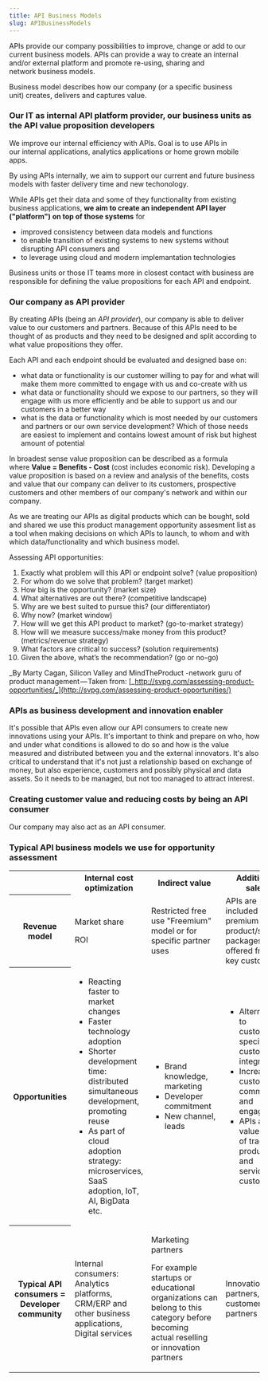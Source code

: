 ```yaml
---
title: API Business Models
slug: APIBusinessModels
---
```


APIs provide our company possibilities to improve, change or add to our current business models. APIs can provide a way to create an internal and/or external platform and promote re-using, sharing and network business models.

Business model describes how our company (or a specific business unit) creates, delivers and captures value.

### Our IT as internal API platform provider, our business units as the API value proposition developers

We improve our internal efficiency with APIs. Goal is to use APIs in our internal applications, analytics applications or home grown mobile apps. 

By using APIs internally, we aim to support our current and future business models with faster delivery time and new techonology.

While APIs get their data and some of they functionality from existing business applications, **we aim to create an independent API layer ("platform") on top of those systems** for

*   improved consistency between data models and functions
*   to enable transition of existing systems to new systems without disrupting API consumers and
*   to leverage using cloud and modern implemantation technologies

Business units or those IT teams more in closest contact with business are responsible for defining the value propositions for each API and endpoint.

### Our company as API provider

By creating APIs (being an _API provider_), our company is able to deliver value to our customers and partners. Because of this APIs need to be thought of as products and they need to be designed and split according to what value propositions they offer.

Each API and each endpoint should be evaluated and designed base on:

*   what data or functionality is our customer willing to pay for and what will make them more committed to engage with us and co-create with us
*   what data or functionality should we expose to our partners, so they will engage with us more efficiently and be able to support us and our customers in a better way
*   what is the data or functionality which is most needed by our customers and partners or our own service development? Which of those needs are easiest to implement and contains lowest amount of risk but highest amount of potential

In broadest sense value proposition can be described as a formula where **Value = Benefits - Cost** (cost includes economic risk). Developing a value proposition is based on a review and analysis of the benefits, costs and value that our company can deliver to its customers, prospective customers and other members of our company's network and within our company. 

As we are treating our APIs as digital products which can be bought, sold and shared we use this product management opportunity assesment list as a tool when making decisions on which APIs to launch, to whom and with which data/functionality and which business model.

Assessing API opportunities:

1.  Exactly what problem will this API or endpoint solve? (value proposition)
2.  For whom do we solve that problem? (target market)
3.  How big is the opportunity? (market size)
4.  What alternatives are out there? (competitive landscape)
5.  Why are we best suited to pursue this? (our differentiator)
6.  Why now? (market window)
7.  How will we get this API product to market? (go-to-market strategy)
8.  How will we measure success/make money from this product? (metrics/revenue strategy)
9.  What factors are critical to success? (solution requirements)
10. Given the above, what’s the recommendation? (go or no-go)

_By Marty Cagan, Silicon Valley and MindTheProduct -network guru of product management — Taken from: [_http://svpg.com/assessing-product-opportunities/_](http://svpg.com/assessing-product-opportunities/)

### APIs as business development and innovation enabler

It's possible that APIs even allow our API consumers to create new innovations using your APIs. It's important to think and prepare on who, how and under what conditions is allowed to do so and how is the value measured and distributed between you and the external innovators. It's also critical to understand that it's not just a relationship based on exchange of money, but also experience, customers and possibly physical and data assets. So it needs to be managed, but not too managed to attract interest.

### Creating customer value and reducing costs by being an API consumer

Our company may also act as an API consumer.

### Typical API business models we use for opportunity assessment

<table><colgroup><col /></colgroup>
<tbody>
<tr>
<th colspan="1">&nbsp;</th>
<th colspan="1">Internal cost optimization</th>
<th colspan="1">Indirect value</th>
<th colspan="1">Additional sales</th>
<th colspan="1">API consumer pays</th>
<th colspan="1">API consumer is paid</th></tr>
<tr>
<th colspan="1">Revenue model</th>
<td colspan="1">
<p>Market share</p>
<p>ROI</p></td>
<td colspan="1">Restricted free use &quot;Freemium&quot; model or for specific partner uses</td>
<td colspan="1">APIs are included in the premium product/service packages or offered free for key customers</td>
<td colspan="1">Pay-per-use or according to added value</td>
<td colspan="1">Revenue sharing, %-based partnership</td></tr>
<tr>
<th colspan="1">Opportunities</th>
<td colspan="1">
<ul style="list-style-type: square;">
<li>Reacting faster to market changes</li>
<li>Faster technology adoption</li>
<li>Shorter development time: distributed simultaneous development, promoting reuse</li>
<li>As part of cloud adoption strategy: microservices, SaaS adoption, IoT, AI, BigData etc.</li></ul></td>
<td colspan="1">
<ul style="list-style-type: square;">
<li>Brand knowledge, marketing</li>
<li>Developer commitment</li>
<li>New channel, leads</li></ul></td>
<td colspan="1">
<ul style="list-style-type: square;">
<li>Alternative to customer-specific customized integrations</li>
<li>Increasing customer commitment and engagement</li>
<li>APIs add value of&nbsp;traditional products and services for customers</li></ul></td>
<td colspan="1">
<ul style="list-style-type: square;">
<li>APIs as &quot;Commodity&quot;</li>
<li>Traditional customer relationship, not a partnership</li>
<li>Payments received are used to cover costs of capacity and API and platform product development</li></ul></td>
<td colspan="1">
<ul style="list-style-type: square;">
<li>Growth in customer volumes, getting in to partners' customer networks</li>
<li>Additional value to existing customers</li>
<li>Sharing data and functionality with partners</li></ul></td></tr>
<tr>
<th colspan="1">Typical API consumers = Developer community</th>
<td colspan="1">Internal consumers: Analytics platforms, CRM/ERP and other business applications, Digital services</td>
<td colspan="1">
<p>Marketing partners</p>
<p>For example startups or educational organizations&nbsp;can belong to this category before becoming actual&nbsp;reselling or&nbsp;innovation partners</p></td>
<td colspan="1">Innovation partners, customers, partners</td>
<td colspan="1">
<p>Customers to whom&nbsp;we offer APIs as our main products</p></td>
<td colspan="1">Innovation partners, resellers, supply chain partners</td></tr></tbody></table>
